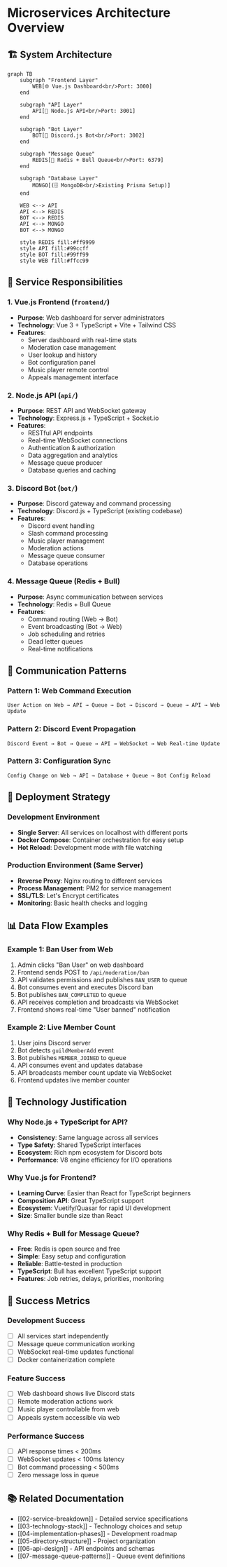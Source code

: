 # Microservices Architecture Overview

## 🏗️ System Architecture

```mermaid
graph TB
    subgraph "Frontend Layer"
        WEB[🌐 Vue.js Dashboard<br/>Port: 3000]
    end

    subgraph "API Layer"
        API[🔌 Node.js API<br/>Port: 3001]
    end

    subgraph "Bot Layer"
        BOT[🤖 Discord.js Bot<br/>Port: 3002]
    end

    subgraph "Message Queue"
        REDIS[📨 Redis + Bull Queue<br/>Port: 6379]
    end

    subgraph "Database Layer"
        MONGO[(🗄️ MongoDB<br/>Existing Prisma Setup)]
    end

    WEB <--> API
    API <--> REDIS
    BOT <--> REDIS
    API <--> MONGO
    BOT <--> MONGO

    style REDIS fill:#ff9999
    style API fill:#99ccff
    style BOT fill:#99ff99
    style WEB fill:#ffcc99
```

## 🎯 Service Responsibilities

### 1. **Vue.js Frontend** (`frontend/`)

- **Purpose**: Web dashboard for server administrators
- **Technology**: Vue 3 + TypeScript + Vite + Tailwind CSS
- **Features**:
  - Server dashboard with real-time stats
  - Moderation case management
  - User lookup and history
  - Bot configuration panel
  - Music player remote control
  - Appeals management interface

### 2. **Node.js API** (`api/`)

- **Purpose**: REST API and WebSocket gateway
- **Technology**: Express.js + TypeScript + Socket.io
- **Features**:
  - RESTful API endpoints
  - Real-time WebSocket connections
  - Authentication & authorization
  - Data aggregation and analytics
  - Message queue producer
  - Database queries and caching

### 3. **Discord Bot** (`bot/`)

- **Purpose**: Discord gateway and command processing
- **Technology**: Discord.js + TypeScript (existing codebase)
- **Features**:
  - Discord event handling
  - Slash command processing
  - Music player management
  - Moderation actions
  - Message queue consumer
  - Database operations

### 4. **Message Queue** (Redis + Bull)

- **Purpose**: Async communication between services
- **Technology**: Redis + Bull Queue
- **Features**:
  - Command routing (Web → Bot)
  - Event broadcasting (Bot → Web)
  - Job scheduling and retries
  - Dead letter queues
  - Real-time notifications

## 🔄 Communication Patterns

### Pattern 1: Web Command Execution

```
User Action on Web → API → Queue → Bot → Discord → Queue → API → Web Update
```

### Pattern 2: Discord Event Propagation

```
Discord Event → Bot → Queue → API → WebSocket → Web Real-time Update
```

### Pattern 3: Configuration Sync

```
Config Change on Web → API → Database + Queue → Bot Config Reload
```

## 🚀 Deployment Strategy

### Development Environment

- **Single Server**: All services on localhost with different ports
- **Docker Compose**: Container orchestration for easy setup
- **Hot Reload**: Development mode with file watching

### Production Environment (Same Server)

- **Reverse Proxy**: Nginx routing to different services
- **Process Management**: PM2 for service management
- **SSL/TLS**: Let's Encrypt certificates
- **Monitoring**: Basic health checks and logging

## 📊 Data Flow Examples

### Example 1: Ban User from Web

1. Admin clicks "Ban User" on web dashboard
2. Frontend sends POST to `/api/moderation/ban`
3. API validates permissions and publishes `BAN_USER` to queue
4. Bot consumes event and executes Discord ban
5. Bot publishes `BAN_COMPLETED` to queue
6. API receives completion and broadcasts via WebSocket
7. Frontend shows real-time "User banned" notification

### Example 2: Live Member Count

1. User joins Discord server
2. Bot detects `guildMemberAdd` event
3. Bot publishes `MEMBER_JOINED` to queue
4. API consumes event and updates database
5. API broadcasts member count update via WebSocket
6. Frontend updates live member counter

## 🔧 Technology Justification

### Why Node.js + TypeScript for API?

- **Consistency**: Same language across all services
- **Type Safety**: Shared TypeScript interfaces
- **Ecosystem**: Rich npm ecosystem for Discord bots
- **Performance**: V8 engine efficiency for I/O operations

### Why Vue.js for Frontend?

- **Learning Curve**: Easier than React for TypeScript beginners
- **Composition API**: Great TypeScript support
- **Ecosystem**: Vuetify/Quasar for rapid UI development
- **Size**: Smaller bundle size than React

### Why Redis + Bull for Message Queue?

- **Free**: Redis is open source and free
- **Simple**: Easy setup and configuration
- **Reliable**: Battle-tested in production
- **TypeScript**: Bull has excellent TypeScript support
- **Features**: Job retries, delays, priorities, monitoring

## 🎯 Success Metrics

### Development Success

- [ ] All services start independently
- [ ] Message queue communication working
- [ ] WebSocket real-time updates functional
- [ ] Docker containerization complete

### Feature Success

- [ ] Web dashboard shows live Discord stats
- [ ] Remote moderation actions work
- [ ] Music player controllable from web
- [ ] Appeals system accessible via web

### Performance Success

- [ ] API response times < 200ms
- [ ] WebSocket updates < 100ms latency
- [ ] Bot command processing < 500ms
- [ ] Zero message loss in queue

## 📚 Related Documentation

- [[02-service-breakdown]] - Detailed service specifications
- [[03-technology-stack]] - Technology choices and setup
- [[04-implementation-phases]] - Development roadmap
- [[05-directory-structure]] - Project organization
- [[06-api-design]] - API endpoints and schemas
- [[07-message-queue-patterns]] - Queue event definitions

